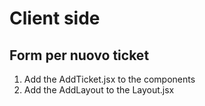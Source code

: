 # Client side

## Form per nuovo ticket
1. Add the AddTicket.jsx to the components
2. Add the AddLayout to the Layout.jsx